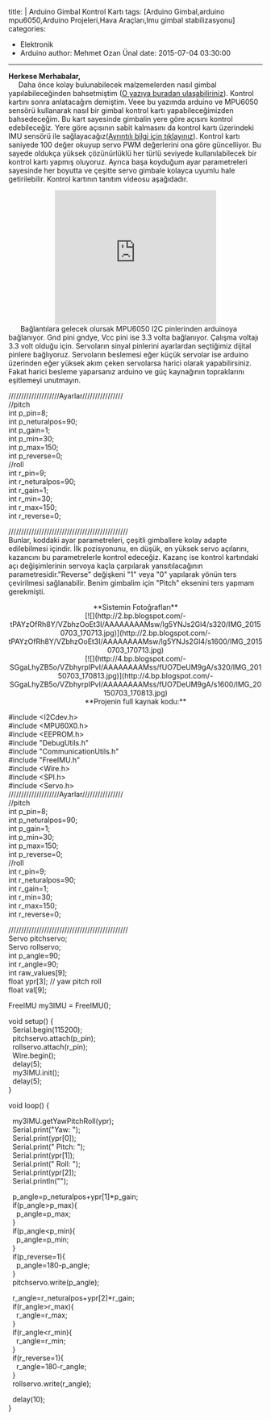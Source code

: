 title: |
	Arduino Gimbal Kontrol Kartı
tags: [Arduino Gimbal,arduino mpu6050,Arduino Projeleri,Hava Araçları,Imu gimbal stabilizasyonu]
categories:
  - Elektronik
  - Arduino
author: Mehmet Ozan Ünal
date: 2015-07-04 03:30:00
---

**Herkese Merhabalar,**  
     Daha önce kolay bulunabilecek malzemelerden nasıl gimbal yapılabileceğinden bahsetmiştim ([O yazıya buradan ulaşabiliriniz](http://mozanunal.blogspot.com.tr/2015/06/2-eksenli-servo-gimbal-yapm.html)). Kontrol kartını sonra anlatacağım demiştim. Veee bu yazımda arduino ve MPU6050 sensörü kullanarak nasıl bir gimbal kontrol kartı yapabileceğimizden bahsedeceğim. Bu kart sayesinde gimbalin yere göre açısını kontrol edebileceğiz. Yere göre açısının sabit kalmasını da kontrol kartı üzerindeki IMU sensörü ile sağlayacağız([Ayrıntılı bilgi için tıklayınız](http://mozanunal.blogspot.com.tr/2014/11/imu-aclarnn-3-boyutlu-olarak.html)). Kontrol kartı saniyede 100 değer okuyup servo PWM değerlerini ona göre güncelliyor. Bu sayede oldukça yüksek çözünürlüklü her türlü seviyede kullanılabilecek bir kontrol kartı yapmış oluyoruz. Ayrıca başa koyduğum ayar parametreleri sayesinde her boyutta ve çeşitte servo gimbale kolayca uyumlu hale getirilebilir. Kontrol kartının tanıtım videosu aşağıdadır.  

<div class="separator" style="clear: both; text-align: center;"><iframe allowfullscreen="" class="YOUTUBE-iframe-video" data-thumbnail-src="https://i.ytimg.com/s_vi/MnfJcTREYPo/default.jpg?sqp=CPSu3KwF&amp;rs=AOn4CLDzz10bna-4pjdEvnk6cjxNblSg4w" frameborder="0" height="266" src="https://www.youtube.com/embed/MnfJcTREYPo?feature=player_embedded" width="320"></iframe></div>

<!-- more -->      Bağlantılara gelecek olursak MPU6050 I2C pinlerinden arduinoya bağlanıyor. Gnd pini gndye, Vcc pini ise 3.3 volta bağlanıyor. Çalışma voltajı 3.3 volt olduğu için. Servoların sinyal pinlerini ayarlardan seçtiğimiz dijital pinlere bağlıyoruz. Servoların beslemesi eğer küçük servolar ise arduino üzerinden eğer yüksek akım çeken servolarsa harici olarak yapabilirsiniz. Fakat harici besleme yaparsanız arduino ve güç kaynağının topraklarını eşitlemeyi unutmayın.  

////////////////////Ayarlar////////////////  
//pitch  
int p_pin=8;  
int p_neturalpos=90;  
int p_gain=1;  
int p_min=30;  
int p_max=150;  
int p_reverse=0;  
//roll  
int r_pin=9;  
int r_neturalpos=90;  
int r_gain=1;  
int r_min=30;  
int r_max=150;  
int r_reverse=0;  

///////////////////////////////////////////////  
Bunlar, koddaki ayar parametreleri, çeşitli gimballere kolay adapte edilebilmesi içindir. İlk pozisyonunu, en düşük, en yüksek servo açılarını, kazancını bu parametrelerle kontrol edeceğiz. Kazanç ise kontrol kartındaki açı değişimlerinin servoya kaçla çarpılarak yansıtılacağının parametresidir."Reverse" değişkeni "1" veya "0" yapılarak yönün ters çevirilmesi sağlanabilir. Benim gimbalim için "Pitch" eksenini ters yapmam gerekmişti.  

<div style="text-align: center;">**Sistemin Fotoğrafları**</div>

<div class="separator" style="clear: both; text-align: center;">[![](http://2.bp.blogspot.com/-tPAYzOfRh8Y/VZbhzOoEt3I/AAAAAAAAMsw/lg5YNJs2Gl4/s320/IMG_20150703_170713.jpg)](http://2.bp.blogspot.com/-tPAYzOfRh8Y/VZbhzOoEt3I/AAAAAAAAMsw/lg5YNJs2Gl4/s1600/IMG_20150703_170713.jpg)</div>

<div class="separator" style="clear: both; text-align: center;">[![](http://4.bp.blogspot.com/-SGgaLhyZB5o/VZbhyrpIPvI/AAAAAAAAMss/fUO7DeUM9gA/s320/IMG_20150703_170813.jpg)](http://4.bp.blogspot.com/-SGgaLhyZB5o/VZbhyrpIPvI/AAAAAAAAMss/fUO7DeUM9gA/s1600/IMG_20150703_170813.jpg)</div>

<div class="separator" style="clear: both; text-align: center;">**Projenin full kaynak kodu:**</div>

#include <I2Cdev.h>  
#include <MPU60X0.h>  
#include <EEPROM.h>  
#include "DebugUtils.h"  
#include "CommunicationUtils.h"  
#include "FreeIMU.h"  
#include <Wire.h>  
#include <SPI.h>  
#include <Servo.h>  
////////////////////Ayarlar////////////////  
//pitch  
int p_pin=8;  
int p_neturalpos=90;  
int p_gain=1;  
int p_min=30;  
int p_max=150;  
int p_reverse=0;  
//roll  
int r_pin=9;  
int r_neturalpos=90;  
int r_gain=1;  
int r_min=30;  
int r_max=150;  
int r_reverse=0;  

///////////////////////////////////////////////  
Servo pitchservo;  
Servo rollservo;  
int p_angle=90;  
int r_angle=90;  
int raw_values[9];  
float ypr[3]; // yaw pitch roll  
float val[9];  

FreeIMU my3IMU = FreeIMU();  

void setup() {  
  Serial.begin(115200);  
  pitchservo.attach(p_pin);  
  rollservo.attach(r_pin);  
  Wire.begin();  
  delay(5);  
  my3IMU.init();  
  delay(5);  
}  

void loop() {  

  my3IMU.getYawPitchRoll(ypr);  
  Serial.print("Yaw: ");  
  Serial.print(ypr[0]);  
  Serial.print(" Pitch: ");  
  Serial.print(ypr[1]);  
  Serial.print(" Roll: ");  
  Serial.print(ypr[2]);  
  Serial.println("");  

  p_angle=p_neturalpos+ypr[1]*p_gain;  
  if(p_angle>p_max){  
    p_angle=p_max;  
  }  
  if(p_angle<p_min){  
    p_angle=p_min;  
  }  
  if(p_reverse=1){  
    p_angle=180-p_angle;  
  }  
  pitchservo.write(p_angle);  

  r_angle=r_neturalpos+ypr[2]*r_gain;  
  if(r_angle>r_max){  
    r_angle=r_max;  
  }  
  if(r_angle<r_min){  
    r_angle=r_min;  
  }  
  if(r_reverse=1){  
    r_angle=180-r_angle;  
  }  
  rollservo.write(r_angle);  

  delay(10);  
}